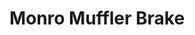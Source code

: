 ---
title: "Monro Muffler Brake"
url: /buffalo/monro-muffler-brake-delaware-avenue/
shop: car repair
---